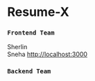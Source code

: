 # Resume-X


### `Frontend Team`

Sherlin\
Sneha
 [http://localhost:3000](http://localhost:3000)


### `Backend Team `
